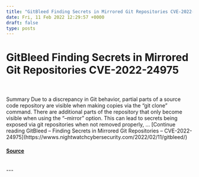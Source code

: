 ```yaml
---
title: "GitBleed Finding Secrets in Mirrored Git Repositories CVE-2022-24975"
date: Fri, 11 Feb 2022 12:29:57 +0000
draft: false
type: posts
---
```

# GitBleed Finding Secrets in Mirrored Git Repositories CVE-2022-24975

<br/>

<br/>
Summary Due to a discrepancy in Git behavior, partial parts of a source code repository are visible when making copies via the “git clone” command. There are additional parts of the repository that only become visible when using the “–mirror” option. This can lead to secrets being exposed via git repositories when not removed properly, … [Continue reading GitBleed – Finding Secrets in Mirrored Git Repositories – CVE-2022-24975](https://wwws.nightwatchcybersecurity.com/2022/02/11/gitbleed/)

#### [Source](https://wwws.nightwatchcybersecurity.com/2022/02/11/gitbleed/)

<br/>
---
